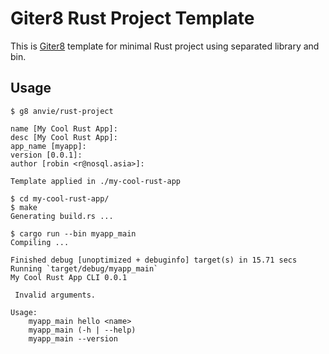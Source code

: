 Giter8 Rust Project Template
===============================

This is [Giter8](https://github.com/foundweekends/giter8) template for minimal Rust project
using separated library and bin.

Usage
------

    $ g8 anvie/rust-project

    name [My Cool Rust App]:
    desc [My Cool Rust App]:
    app_name [myapp]:
    version [0.0.1]:
    author [robin <r@nosql.asia>]:

    Template applied in ./my-cool-rust-app

    $ cd my-cool-rust-app/
    $ make
    Generating build.rs ...

    $ cargo run --bin myapp_main
    Compiling ...

    Finished debug [unoptimized + debuginfo] target(s) in 15.71 secs
    Running `target/debug/myapp_main`
    My Cool Rust App CLI 0.0.1

     Invalid arguments.

    Usage:
        myapp_main hello <name>
        myapp_main (-h | --help)
        myapp_main --version
